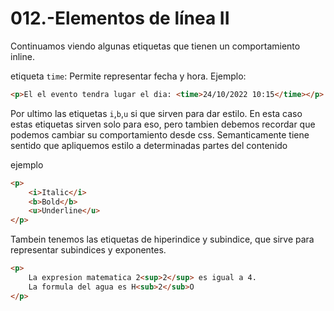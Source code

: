 012.-Elementos de línea II
===

Continuamos viendo algunas etiquetas que tienen un comportamiento inline.

etiqueta `time`:
Permite representar fecha y hora.
Ejemplo:

```html
<p>El el evento tendra lugar el dia: <time>24/10/2022 10:15</time></p>
```

Por ultimo las etiquetas `i`,`b`,`u` si que sirven para dar estilo. En esta caso estas etiquetas sirven solo para eso, pero tambien debemos recordar que podemos cambiar su comportamiento desde css. Semanticamente tiene sentido que apliquemos estilo a determinadas partes del contenido

ejemplo
```html
<p>
	<i>Italic</i>
	<b>Bold</b>
	<u>Underline</u>
</p>
```

Tambein tenemos las etiquetas de hiperindice y subindice, que sirve para representar subindices y exponentes.
```html
<p>
	La expresion matematica 2<sup>2</sup> es igual a 4.
	La formula del agua es H<sub>2</sub>O
</p>
```